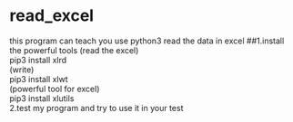 # read_excel
this program can teach you use python3 read the data in excel
##1.install the powerful tools
(read the excel)<br>
pip3 install xlrd<br>
(write)<br>
pip3 install xlwt<br>
(powerful tool for excel)<br>
pip3 install xlutils<br> 
2.test my program and try to use it in your test

